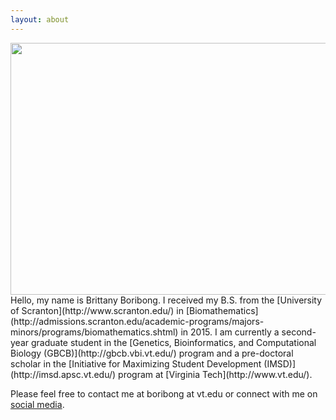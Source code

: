 ```yaml
---
layout: about
---
```


<img src="https://www.dropbox.com/s/0q69ev7wwtduv6x/GBCB.jpg?raw=1" width="605" height="403" />
Hello, my name is Brittany Boribong. I received my B.S. from the [University of Scranton](http://www.scranton.edu/) in [Biomathematics](http://admissions.scranton.edu/academic-programs/majors-minors/programs/biomathematics.shtml) in 2015. I am currently a second-year graduate student in the [Genetics, Bioinformatics, and Computational Biology (GBCB)](http://gbcb.vbi.vt.edu/) program and a pre-doctoral scholar in the [Initiative for Maximizing Student Development (IMSD)](http://imsd.apsc.vt.edu/) program at [Virginia Tech](http://www.vt.edu/).

Please feel free to contact me at boribong at vt.edu or connect with me on [social media](https://boribong.github.io/media/). 
